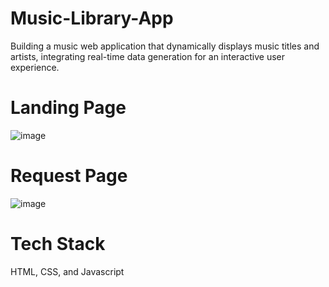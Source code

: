 # Music-Library-App
Building a music web application that dynamically displays music titles and artists, integrating real-time data generation for an interactive user experience.

# Landing Page
![image](https://github.com/user-attachments/assets/957098c6-e02d-45dc-9290-a6b7a32c07ac)

# Request Page
![image](https://github.com/user-attachments/assets/da39e1ab-0ee2-4f16-bce1-570e2644f6d2)

# Tech Stack
HTML, CSS, and Javascript
